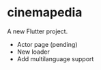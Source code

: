 # cinemapedia

A new Flutter project.

- Actor page (pending)
- New loader
- Add multilanguage support

